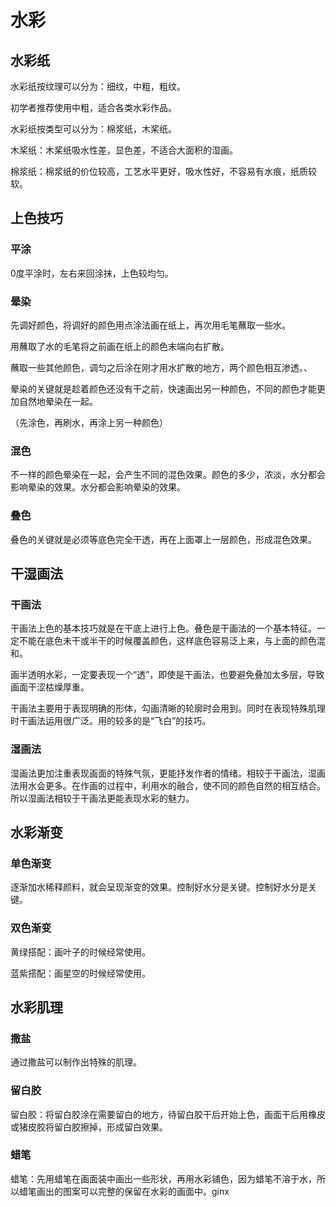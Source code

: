 # 水彩

## 水彩纸

水彩纸按纹理可以分为：细纹，中粗，粗纹。

初学者推荐使用中粗，适合各类水彩作品。

水彩纸按类型可以分为：棉浆纸，木桨纸。

木桨纸：木桨纸吸水性差，显色差，不适合大面积的湿画。

棉浆纸：棉浆纸的价位较高，工艺水平更好，吸水性好，不容易有水痕，纸质较软。

## 上色技巧

### 平涂

0度平涂时，左右来回涂抹，上色较均匀。

### 晕染

先调好颜色，将调好的颜色用点涂法画在纸上，再次用毛笔蘸取一些水。

用蘸取了水的毛笔将之前画在纸上的颜色末端向右扩散。

蘸取一些其他颜色，调匀之后涂在刚才用水扩散的地方，两个颜色相互渗透。、

晕染的关键就是趁着颜色还没有干之前，快速画出另一种颜色，不同的颜色才能更加自然地晕染在一起。

（先涂色，再刷水，再涂上另一种颜色）

### 混色

不一样的颜色晕染在一起，会产生不同的混色效果。颜色的多少，浓淡，水分都会影响晕染的效果。水分都会影响晕染的效果。

### 叠色

叠色的关键就是必须等底色完全干透，再在上面罩上一层颜色，形成混色效果。

## 干湿画法

### 干画法

干画法上色的基本技巧就是在干底上进行上色。叠色是干画法的一个基本特征。一定不能在底色未干或半干的时候覆盖颜色，这样底色容易泛上来，与上面的颜色混和。

画半透明水彩，一定要表现一个“透”，即使是干画法，也要避免叠加太多层，导致画面干涩枯燥厚重。

干画法主要用于表现明确的形体，勾画清晰的轮廓时会用到。同时在表现特殊肌理时干画法运用很广泛。用的较多的是“飞白”的技巧。

### 湿画法

湿画法更加注重表现画面的特殊气氛，更能抒发作者的情绪。相较于干画法，湿画法用水会更多。在作画的过程中，利用水的融合，使不同的颜色自然的相互结合。所以湿画法相较于干画法更能表现水彩的魅力。

## 水彩渐变

### 单色渐变

逐渐加水稀释颜料，就会呈现渐变的效果。控制好水分是关键。控制好水分是关键。

### 双色渐变

黄绿搭配：画叶子的时候经常使用。

蓝紫搭配：画星空的时候经常使用。

## 水彩肌理

### 撒盐

通过撒盐可以制作出特殊的肌理。

### 留白胶

留白胶：将留白胶涂在需要留白的地方，待留白胶干后开始上色，画面干后用橡皮或猪皮胶将留白胶擦掉，形成留白效果。

### 蜡笔

蜡笔：先用蜡笔在画面装中画出一些形状，再用水彩铺色，因为蜡笔不溶于水，所以蜡笔画出的图案可以完整的保留在水彩的画面中。ginx<F4><F6>
